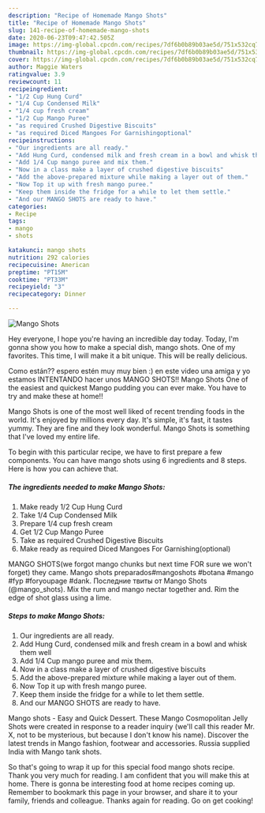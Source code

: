 ```yaml
---
description: "Recipe of Homemade Mango Shots"
title: "Recipe of Homemade Mango Shots"
slug: 141-recipe-of-homemade-mango-shots
date: 2020-06-23T09:47:42.505Z
image: https://img-global.cpcdn.com/recipes/7df6b0b89b03ae5d/751x532cq70/mango-shots-recipe-main-photo.jpg
thumbnail: https://img-global.cpcdn.com/recipes/7df6b0b89b03ae5d/751x532cq70/mango-shots-recipe-main-photo.jpg
cover: https://img-global.cpcdn.com/recipes/7df6b0b89b03ae5d/751x532cq70/mango-shots-recipe-main-photo.jpg
author: Maggie Waters
ratingvalue: 3.9
reviewcount: 11
recipeingredient:
- "1/2 Cup Hung Curd"
- "1/4 Cup Condensed Milk"
- "1/4 cup fresh cream"
- "1/2 Cup Mango Puree"
- "as required Crushed Digestive Biscuits"
- "as required Diced Mangoes For Garnishingoptional"
recipeinstructions:
- "Our ingredients are all ready."
- "Add Hung Curd, condensed milk and fresh cream in a bowl and whisk them well"
- "Add 1/4 Cup mango puree and mix them."
- "Now in a class make a layer of crushed digestive biscuits"
- "Add the above-prepared mixture while making a layer out of them."
- "Now Top it up with fresh mango puree."
- "Keep them inside the fridge for a while to let them settle."
- "And our MANGO SHOTS are ready to have."
categories:
- Recipe
tags:
- mango
- shots

katakunci: mango shots 
nutrition: 292 calories
recipecuisine: American
preptime: "PT15M"
cooktime: "PT33M"
recipeyield: "3"
recipecategory: Dinner

---
```



![Mango Shots](https://img-global.cpcdn.com/recipes/7df6b0b89b03ae5d/751x532cq70/mango-shots-recipe-main-photo.jpg)

Hey everyone, I hope you're having an incredible day today. Today, I'm gonna show you how to make a special dish, mango shots. One of my favorites. This time, I will make it a bit unique. This will be really delicious.

Como están?? espero estén muy muy bien :) en este video una amiga y yo estamos INTENTANDO hacer unos MANGO SHOTS!! Mango Shots One of the easiest and quickest Mango pudding you can ever make. You have to try and make these at home!!

Mango Shots is one of the most well liked of recent trending foods in the world. It's enjoyed by millions every day. It's simple, it's fast, it tastes yummy. They are fine and they look wonderful. Mango Shots is something that I've loved my entire life.


To begin with this particular recipe, we have to first prepare a few components. You can have mango shots using 6 ingredients and 8 steps. Here is how you can achieve that.

<!--inarticleads1-->

##### The ingredients needed to make Mango Shots:

1. Make ready 1/2 Cup Hung Curd
1. Take 1/4 Cup Condensed Milk
1. Prepare 1/4 cup fresh cream
1. Get 1/2 Cup Mango Puree
1. Take as required Crushed Digestive Biscuits
1. Make ready as required Diced Mangoes For Garnishing(optional)


MANGO SHOTS(we forgot mango chunks but next time FOR sure we won&#39;t forget) they came. Mango shots preparados#mangoshots #botana #mango #fyp #foryoupage #dank. Последние твиты от Mango Shots (@mango_shots). Mix the rum and mango nectar together and. Rim the edge of shot glass using a lime. 

<!--inarticleads2-->

##### Steps to make Mango Shots:

1. Our ingredients are all ready.
1. Add Hung Curd, condensed milk and fresh cream in a bowl and whisk them well
1. Add 1/4 Cup mango puree and mix them.
1. Now in a class make a layer of crushed digestive biscuits
1. Add the above-prepared mixture while making a layer out of them.
1. Now Top it up with fresh mango puree.
1. Keep them inside the fridge for a while to let them settle.
1. And our MANGO SHOTS are ready to have.


Mango shots - Easy and Quick Dessert. These Mango Cosmopolitan Jelly Shots were created in response to a reader inquiry (we&#39;ll call this reader Mr. X, not to be mysterious, but because I don&#39;t know his name). Discover the latest trends in Mango fashion, footwear and accessories. Russia supplied India with Mango tank shots. 

So that's going to wrap it up for this special food mango shots recipe. Thank you very much for reading. I am confident that you will make this at home. There is gonna be interesting food at home recipes coming up. Remember to bookmark this page in your browser, and share it to your family, friends and colleague. Thanks again for reading. Go on get cooking!
